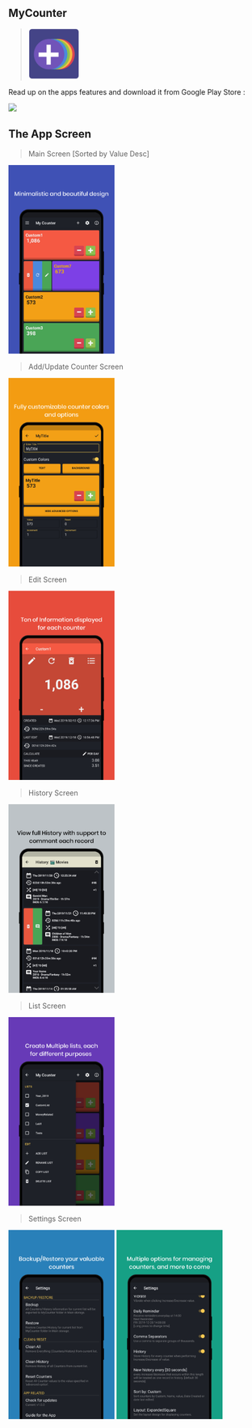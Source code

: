 MyCounter
------------
> <img  alt="Logo" src="Images/MyCounter.png" width="100" />

Read up on the apps features and download it from Google Play Store :

<a href="https://play.google.com/store/apps/details?id=com.dev.hazhanjalal.mycounter">
<img width="300" src="https://storage.googleapis.com/media-2017.suncitymusicfestival.com/2017/06/c247fc43-7b50e0f4-google-play.jpg">
</a>




The App Screen
----------------

> Main Screen [Sorted by Value Desc]
<img alt="Main Screen" src="Images/Main.png" width="210" />

> Add/Update Counter Screen
<img  alt="Add/Update" src="Images/Add-Update.png" width="210" />
      
> Edit Screen
<img  alt="Edit" src="Images/Edit.png" width="210" />
	
> History Screen
<img alt="Main" src="Images/History.png" width="210" />

> List Screen
<img  alt="List" src="Images/List.png" width="210"/>
       		
> Settings Screen
<img  alt="Settings" src="Images/Settings-1.png" width="210" /> 
<img  alt="About" src="Images/Settings-2.png" width="210" /> 
